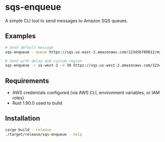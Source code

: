# sqs-enqueue

A simple CLI tool to send messages to Amazon SQS queues.

## Examples

```bash
# Send default message
sqs-enqueue --queue https://sqs.us-east-1.amazonaws.com/123456789012/my-queue 

# Send with delay and custom region
sqs-enqueue -r us-west-2 -d 30 https://sqs.us-west-2.amazonaws.com/123456789012/my-queue "Delayed message"
```

## Requirements

- AWS credentials configured (via AWS CLI, environment variables, or IAM roles)
- Rust 1.90.0 used to build

## Installation

```bash
cargo build --release
./target/release/sqs-enqueue --help
```
